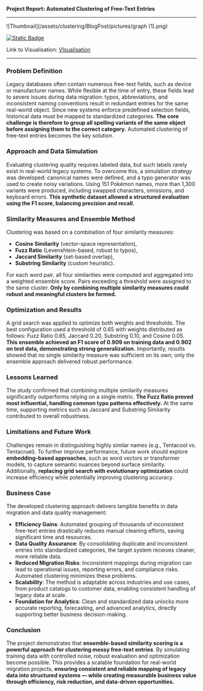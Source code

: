 **Project Report: Automated Clustering of Free-Text Entries**

---

![Thumbnail](/assets/clustering/BlogPost/pictures/graph (1).png)<br>

[![Static Badge](https://img.shields.io/badge/Medium-View_on_Medium-%23000000?logo=Medium)](https://medium.com/@georg.vetter.privat/clustering-duplicates-how-i-hunted-typos-in-pok%C3%A9mon-names-9dae8203272d) <br>

Link to Visualisation:
[VIsualisation](/assets/clustering/BlogPost/Visuals/optimized_clusters.html)

---


### Problem Definition

Legacy databases often contain numerous free-text fields, such as device or manufacturer names. While flexible at the time of entry, these fields lead to severe issues during data migration: typos, abbreviations, and inconsistent naming conventions result in redundant entries for the same real-world object. Since new systems enforce predefined selection fields, historical data must be mapped to standardized categories. **The core challenge is therefore to group all spelling variants of the same object before assigning them to the correct category.** Automated clustering of free-text entries becomes the key solution.

### Approach and Data Simulation

Evaluating clustering quality requires labeled data, but such labels rarely exist in real-world legacy systems. To overcome this, a simulation strategy was developed: canonical names were defined, and a typo generator was used to create noisy variations. Using 151 Pokémon names, more than 1,300 variants were produced, including swapped characters, omissions, and keyboard errors. **This synthetic dataset allowed a structured evaluation using the F1 score, balancing precision and recall.**

### Similarity Measures and Ensemble Method

Clustering was based on a combination of four similarity measures:
- **Cosine Similarity** (vector-space representation),
- **Fuzz Ratio** (Levenshtein-based, robust to typos),
- **Jaccard Similarity** (set-based overlap),
- **Substring Similarity** (custom heuristic).

For each word pair, all four similarities were computed and aggregated into a weighted ensemble score. Pairs exceeding a threshold were assigned to the same cluster. **Only by combining multiple similarity measures could robust and meaningful clusters be formed.**

### Optimization and Results

A grid search was applied to optimize both weights and thresholds. The best configuration used a threshold of 0.65 with weights distributed as follows: Fuzz Ratio 0.65, Jaccard 0.20, Substring 0.10, and Cosine 0.05. **This ensemble achieved an F1 score of 0.909 on training data and 0.902 on test data, demonstrating strong generalization.** Importantly, results showed that no single similarity measure was sufficient on its own; only the ensemble approach delivered robust performance.

### Lessons Learned

The study confirmed that combining multiple similarity measures significantly outperforms relying on a single metric. **The Fuzz Ratio proved most influential, handling common typo patterns effectively.** At the same time, supporting metrics such as Jaccard and Substring Similarity contributed to overall robustness.

### Limitations and Future Work

Challenges remain in distinguishing highly similar names (e.g., Tentacool vs. Tentacruel). To further improve performance, future work should explore **embedding-based approaches**, such as word vectors or transformer models, to capture semantic nuances beyond surface similarity. Additionally, **replacing grid search with evolutionary optimization** could increase efficiency while potentially improving clustering accuracy.

### Business Case

The developed clustering approach delivers tangible benefits in data migration and data quality management:
- **Efficiency Gains**: Automated grouping of thousands of inconsistent free-text entries drastically reduces manual cleaning efforts, saving significant time and resources.
- **Data Quality Assurance**: By consolidating duplicate and inconsistent entries into standardized categories, the target system receives cleaner, more reliable data.
- **Reduced Migration Risks**: Inconsistent mappings during migration can lead to operational issues, reporting errors, and compliance risks. Automated clustering minimizes these problems.
- **Scalability**: The method is adaptable across industries and use cases, from product catalogs to customer data, enabling consistent handling of legacy data at scale.
- **Foundation for Analytics**: Clean and standardized data unlocks more accurate reporting, forecasting, and advanced analytics, directly supporting better business decision-making.

### Conclusion

The project demonstrates that **ensemble-based similarity scoring is a powerful approach for clustering messy free-text entries**. By simulating training data with controlled noise, robust evaluation and optimization become possible. This provides a scalable foundation for real-world migration projects, **ensuring consistent and reliable mapping of legacy data into structured systems — while creating measurable business value through efficiency, risk reduction, and data-driven opportunities.**
